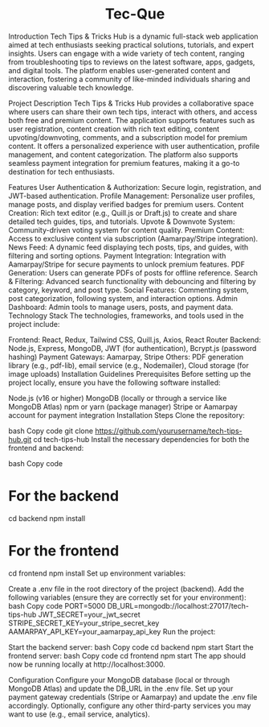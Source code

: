 
<div align="center"> <h1>Tec-Que</h1> </div>
Introduction
Tech Tips & Tricks Hub is a dynamic full-stack web application aimed at tech enthusiasts seeking practical solutions, tutorials, and expert insights. Users can engage with a wide variety of tech content, ranging from troubleshooting tips to reviews on the latest software, apps, gadgets, and digital tools. The platform enables user-generated content and interaction, fostering a community of like-minded individuals sharing and discovering valuable tech knowledge.

Project Description
Tech Tips & Tricks Hub provides a collaborative space where users can share their own tech tips, interact with others, and access both free and premium content. The application supports features such as user registration, content creation with rich text editing, content upvoting/downvoting, comments, and a subscription model for premium content. It offers a personalized experience with user authentication, profile management, and content categorization. The platform also supports seamless payment integration for premium features, making it a go-to destination for tech enthusiasts.

Features
User Authentication & Authorization: Secure login, registration, and JWT-based authentication.
Profile Management: Personalize user profiles, manage posts, and display verified badges for premium users.
Content Creation: Rich text editor (e.g., Quill.js or Draft.js) to create and share detailed tech guides, tips, and tutorials.
Upvote & Downvote System: Community-driven voting system for content quality.
Premium Content: Access to exclusive content via subscription (Aamarpay/Stripe integration).
News Feed: A dynamic feed displaying tech posts, tips, and guides, with filtering and sorting options.
Payment Integration: Integration with Aamarpay/Stripe for secure payments to unlock premium features.
PDF Generation: Users can generate PDFs of posts for offline reference.
Search & Filtering: Advanced search functionality with debouncing and filtering by category, keyword, and post type.
Social Features: Commenting system, post categorization, following system, and interaction options.
Admin Dashboard: Admin tools to manage users, posts, and payment data.
Technology Stack
The technologies, frameworks, and tools used in the project include:

Frontend: React, Redux, Tailwind CSS, Quill.js, Axios, React Router
Backend: Node.js, Express, MongoDB, JWT (for authentication), Bcrypt.js (password hashing)
Payment Gateways: Aamarpay, Stripe
Others: PDF generation library (e.g., pdf-lib), email service (e.g., Nodemailer), Cloud storage (for image uploads)
Installation Guidelines
Prerequisites
Before setting up the project locally, ensure you have the following software installed:

Node.js (v16 or higher)
MongoDB (locally or through a service like MongoDB Atlas)
npm or yarn (package manager)
Stripe or Aamarpay account for payment integration
Installation Steps
Clone the repository:

bash
Copy code
git clone https://github.com/yourusername/tech-tips-hub.git
cd tech-tips-hub
Install the necessary dependencies for both the frontend and backend:

bash
Copy code
# For the backend
cd backend
npm install

# For the frontend
cd frontend
npm install
Set up environment variables:

Create a .env file in the root directory of the project (backend).
Add the following variables (ensure they are correctly set for your environment):
bash
Copy code
PORT=5000
DB_URL=mongodb://localhost:27017/tech-tips-hub
JWT_SECRET=your_jwt_secret
STRIPE_SECRET_KEY=your_stripe_secret_key
AAMARPAY_API_KEY=your_aamarpay_api_key
Run the project:

Start the backend server:
bash
Copy code
cd backend
npm start
Start the frontend server:
bash
Copy code
cd frontend
npm start
The app should now be running locally at http://localhost:3000.

Configuration
Configure your MongoDB database (local or through MongoDB Atlas) and update the DB_URL in the .env file.
Set up your payment gateway credentials (Stripe or Aamarpay) and update the .env file accordingly.
Optionally, configure any other third-party services you may want to use (e.g., email service, analytics).
